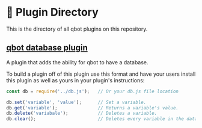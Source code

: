 # 📁 Plugin Directory
This is the directory of all qbot plugins on this repository.

## [qbot database plugin](/qbot_database_plugin/README.md)
A plugin that adds the ability for qbot to have a database.

To build a plugin off of this plugin use this format and have your users install this plugin as well as yours in your plugin's instructions:

```js
const db = require('../db.js');   // Or your db.js file location

db.set('variable', 'value');      // Set a variable.
db.get('variable');               // Returns a variable's value.
db.delete('variabale');           // Deletes a variable.
db.clear();                       // Deletes every variable in the database.
```
